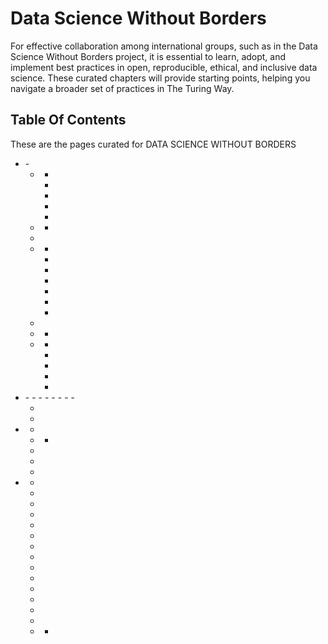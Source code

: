 



# Data Science Without Borders


For effective collaboration among international groups, such as in the Data Science Without Borders project, it is essential to learn, adopt, and implement best practices in open, reproducible, ethical, and inclusive data science. These curated chapters will provide starting points, helping you navigate a broader set of practices in The Turing Way.
<h2>Table Of Contents</h2>

These are the pages curated for DATA SCIENCE WITHOUT BORDERS
- [](../reproducible-research/reproducible-research.md)
        - [](../reproducible-research/overview/overview-definitions.md)
    - [](../reproducible-research/open.md)
        - [](../reproducible-research/open/open-data.md)
        - [](../reproducible-research/open/open-source.md)
        - [](../reproducible-research/open/open-hardware.md)
        - [](../reproducible-research/open/open-access.md)
        - [](../reproducible-research/open/open-scholarship.md)
    - [](../reproducible-research/vcs.md)
        - [](../reproducible-research/vcs/vcs-checklist.md)
    - [](../reproducible-research/licensing.md)
    - [](../reproducible-research/rdm.md)
        - [](../reproducible-research/rdm/rdm-dmp.md)
        - [](../reproducible-research/rdm/rdm-fair.md)
        - [](../reproducible-research/rdm/rdm-spreadsheets.md)
        - [](../reproducible-research/rdm/rdm-metadata.md)
        - [](../reproducible-research/rdm/rdm-data-curation.md)
        - [](../reproducible-research/rdm/rdm-sharing.md)
        - [](../reproducible-research/rdm/rdm-checklist.md)
    - [](../reproducible-research/code-documentation.md)
    - [](../reproducible-research/code-quality.md)
        - [](../reproducible-research/code-quality/code-quality-style.md)
    - [](../reproducible-research/testing.md)
        - [](../reproducible-research/testing/testing-overview.md)
        - [](../reproducible-research/testing/testing-checklist.md)
        - [](../reproducible-research/reviewing/reviewing-workflow.md)
        - [](../reproducible-research/reviewing/reviewing-checklist.md)
        - [](../reproducible-research/code-reuse/code-reuse-details.md)
- [](../project-design/project-design.md)
        - [](../project-design/pd-design-overview/pd-checklist.md)
        - [](../project-design/pd-design-overview/project-repo.md)
        - [](../project-design/info-management/filenaming.md)
        - [](../project-design/data-security/sdp.md)
            - [](../project-design/data-security/sdp/metadata.md)
        - [](../project-design/data-security/sdpm.md)
        - [](../project-design/data-security/sdpw.md)
        - [](../project-design/data-security/data-governance.md)
    - [](../project-design/missing-data.md)
    - [](../project-design/risks-of-bias.md)
- [](../communication/communication.md)
    - [](../communication/presentations.md)
    - [](../communication/research-objects.md)
        - [](../communication/citable/citable-steps.md)
    - [](../communication/dif-articles.md)
    - [](../communication/os-comms.md)
    - [](../communication/aa.md)
- [](../collaboration/collaboration.md)
    - [](../collaboration/github-novice.md)
    - [](../collaboration/maintain-review.md)
    - [](../collaboration/organising-meetings.md)
    - [](../collaboration/coworking.md)
    - [](../collaboration/organising-conference.md)
    - [](../collaboration/chairing.md)
    - [](../collaboration/event-tools.md)
    - [](../collaboration/stakeholder-engagement.md)
    - [](../collaboration/team-manual.md)
    - [](../collaboration/remote-collab.md)
    - [](../collaboration/shared-ownership.md)
    - [](../ethical-research/ethics-intro.md)
    - [](../ethical-research/law-policy.md)
    - [](../ethical-research/cultural-change.md)
    - [](../ethical-research/ethics-open-source-governance.md)
        - [](../community-handbook/translation/translation-localisation.md)
